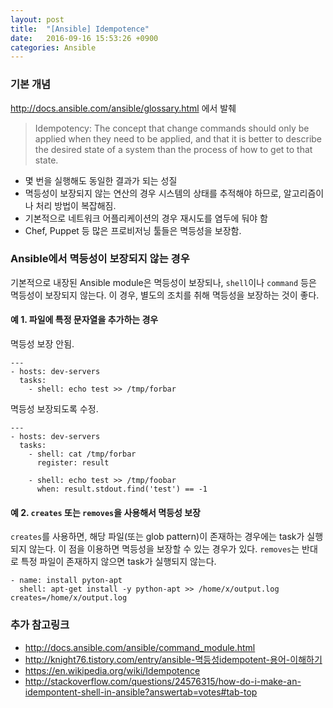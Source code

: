 ```yaml
---
layout: post
title:  "[Ansible] Idempotence"
date:   2016-09-16 15:53:26 +0900
categories: Ansible
---
```

### 기본 개념

<http://docs.ansible.com/ansible/glossary.html> 에서 발췌

> Idempotency:
> The concept that change commands should only be applied when they need to be applied, and that it is better to describe the desired state of a system than the process of how to get to that state.


* 몇 번을 실행해도 동일한 결과가 되는 성질
* 멱등성이 보장되지 않는 연산의 경우 시스템의 상태를 추적해야 하므로, 알고리즘이나 처리 방법이 복잡해짐.
* 기본적으로 네트워크 어플리케이션의 경우 재시도를 염두에 둬야 함
* Chef, Puppet 등 많은 프로비저닝 툴들은 멱등성을 보장함.

### Ansible에서 멱등성이 보장되지 않는 경우

기본적으로 내장된 Ansible module은 멱등성이 보장되나, `shell`이나 `command` 등은 멱등성이 보장되지 않는다. 이 경우, 별도의 조치를 취해 멱등성을 보장하는 것이 좋다.

#### 예 1. 파일에 특정 문자열을 추가하는 경우

멱등성 보장 안됨.

```
---
- hosts: dev-servers
  tasks:
    - shell: echo test >> /tmp/forbar
```

멱등성 보장되도록 수정.

```
---
- hosts: dev-servers
  tasks:
    - shell: cat /tmp/forbar
      register: result

    - shell: echo test >> /tmp/foobar
      when: result.stdout.find('test') == -1
```

#### 예 2. `creates` 또는 `removes`을 사용해서 멱등성 보장
`creates`를 사용하면, 해당 파일(또는 glob pattern)이 존재하는 경우에는 task가 실행되지 않는다. 이 점을 이용하면 멱등성을 보장할 수 있는 경우가 있다. `removes`는 반대로 특정 파일이 존재하지 않으면 task가 실행되지 않는다.

```
- name: install pyton-apt
  shell: apt-get install -y python-apt >> /home/x/output.log creates=/home/x/output.log
```

### 추가 참고링크
* <http://docs.ansible.com/ansible/command_module.html>
* <http://knight76.tistory.com/entry/ansible-멱등성idempotent-용어-이해하기>
* <https://en.wikipedia.org/wiki/Idempotence>
* <http://stackoverflow.com/questions/24576315/how-do-i-make-an-idempontent-shell-in-ansible?answertab=votes#tab-top>
